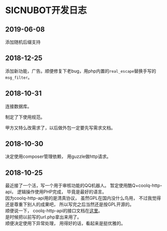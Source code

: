 # SICNUBOT开发日志

## 2019-06-08
添加随机后缀支持

## 2018-12-25

添加新功能，广告。顺便修复下老bug，用php内置的`real_escape`替换手写的`msg_filter`。

## 2018-10-31

连接数据库。  

制定了下使用规范。  

甲方又特么改需求了，以后做外包一定要先写需求文档。

## 2018-10-30
决定使用composer管理依赖，
用guzzle做http请求。

## 2018-10-25
最近接了一个活，写一个用于审核功能的QQ机器人。
暂定使用酷Q+coolq-http-api，
逻辑操作使用PHP完成，
毕竟是最好的语言。  
因为coolq-http-api用的是清真协议，
虽然GPL在国内没什么鸟用，
不过我觉得还是尊重下别人的成果吧，
所以写完之后当然还是按GPL开源的。  
顺便说一下，
coolq-http-api的接口文档在[这里](https://cqhttp.cc/docs)。  
是时候把以前写的url.php拿出来用了。  
顺便决定使用下异常处理，
用得好的话，看起来是挺优雅的。
